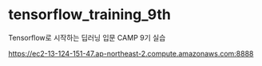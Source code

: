 # tensorflow_training_9th
Tensorflow로 시작하는 딥러닝 입문 CAMP 9기 실습

https://ec2-13-124-151-47.ap-northeast-2.compute.amazonaws.com:8888
